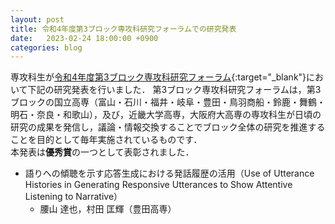 ```yaml
---
layout: post
title: 令和4年度第3ブロック専攻科研究フォーラムでの研究発表
date:   2023-02-24 18:00:00 +0900
categories: blog
---
```


専攻科生が[令和4年度第3ブロック専攻科研究フォーラム](https://www.maizuru-ct.ac.jp/adv_forum_r4/){:target="_blank"}において下記の研究発表を行いました．
第3ブロック専攻科研究フォーラムは，第3ブロックの国立高専（富山・石川・福井・岐阜・豊田・鳥羽商船・鈴鹿・舞鶴・明石・奈良・和歌山），及び，近畿大学高専，大阪府大高専の専攻科生が日頃の研究の成果を発信し，議論・情報交換することでブロック全体の研究を推進することを目的として毎年実施されているものです．  
本発表は**優秀賞**の一つとして表彰されました．
- 語りへの傾聴を示す応答生成における発話履歴の活用（Use of Utterance Histories in Generating Responsive Utterances to Show Attentive Listening to Narrative）
  - 腰山 達也，村田 匡輝（豊田高専）
